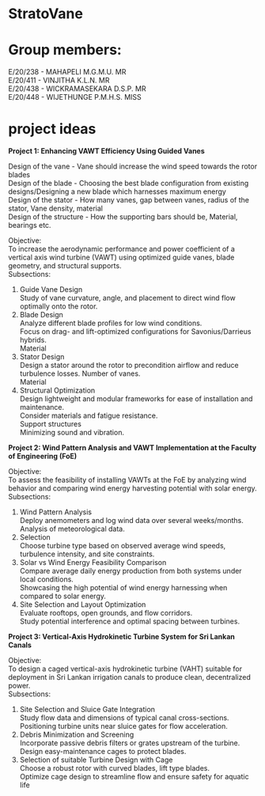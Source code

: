 # StratoVane
# Group members: 
E/20/238 - MAHAPELI M.G.M.U. MR <br>
E/20/411 - VINJITHA K.L.N. MR <br>
E/20/438 - WICKRAMASEKARA D.S.P. MR <br>
E/20/448 - WIJETHUNGE P.M.H.S. MISS <br>
# project ideas
**Project 1: Enhancing VAWT Efficiency Using Guided Vanes**<br>
   
Design of the vane - Vane should increase the wind speed towards the rotor blades<br>
    Design of the blade - Choosing the best blade configuration from existing designs/Designing a new blade which harnesses maximum energy<br>
    Design of the stator - How many vanes, gap between vanes, radius of the stator, Vane density, material<br>
    Design of the structure - How the supporting bars should be, Material, bearings etc.

Objective:<br>
        To increase the aerodynamic performance and power coefficient of a vertical axis wind turbine (VAWT) using optimized guide vanes, blade geometry, and structural supports.<br>
        Subsections:<br>
1. Guide Vane Design<br>
Study of vane curvature, angle, and placement to direct wind flow optimally onto
the rotor. <br>
2. Blade Design<br>
 Analyze different blade profiles for low wind conditions.<br>
 Focus on drag- and lift-optimized configurations for Savonius/Darrieus hybrids. <br>
 Material<br>
3. Stator Design<br>
Design a stator around the rotor to precondition airflow and reduce turbulence
losses. Number of vanes. <br>
Material<br>
4. Structural Optimization<br>
Design lightweight and modular frameworks for ease of installation and
maintenance. <br>
Consider materials and fatigue resistance. <br>
Support structures<br>
Minimizing sound and vibration.<br>

**Project 2: Wind Pattern Analysis and VAWT Implementation at the Faculty of Engineering (FoE)** <br>

Objective:<br>
To assess the feasibility of installing VAWTs at the FoE by analyzing wind behavior and
comparing wind energy harvesting potential with solar energy. <br>
Subsections:<br>
1. Wind Pattern Analysis<br>
 Deploy anemometers and log wind data over several weeks/months. <br>
 Analysis of meteorological data. <br>
2. Selection<br>
 Choose turbine type based on observed average wind speeds, turbulence intensity, and site constraints.<br>
3. Solar vs Wind Energy Feasibility Comparison<br>
 Compare average daily energy production from both systems under local
conditions. <br>
Showcasing the high potential of wind energy harnessing when compared to solar
energy. <br>
4. Site Selection and Layout Optimization<br>
 Evaluate rooftops, open grounds, and flow corridors. <br>
 Study potential interference and optimal spacing between turbines.<br>
 
**Project 3: Vertical-Axis Hydrokinetic Turbine System for
Sri Lankan Canals**<br>

Objective:<br>
To design a caged vertical-axis hydrokinetic turbine (VAHT) suitable for deployment in Sri
Lankan irrigation canals to produce clean, decentralized power. <br>
Subsections:<br>
1. Site Selection and Sluice Gate Integration<br>
Study flow data and dimensions of typical canal cross-sections. <br>
Positioning turbine units near sluice gates for flow acceleration. <br>
2. Debris Minimization and Screening<br>
Incorporate passive debris filters or grates upstream of the turbine. <br>
Design easy-maintenance cages to protect blades.<br>
3. Selection of suitable Turbine Design with Cage<br>
Choose a robust rotor with curved blades, lift type blades. <br>
Optimize cage design to streamline flow and ensure safety for aquatic life
  
